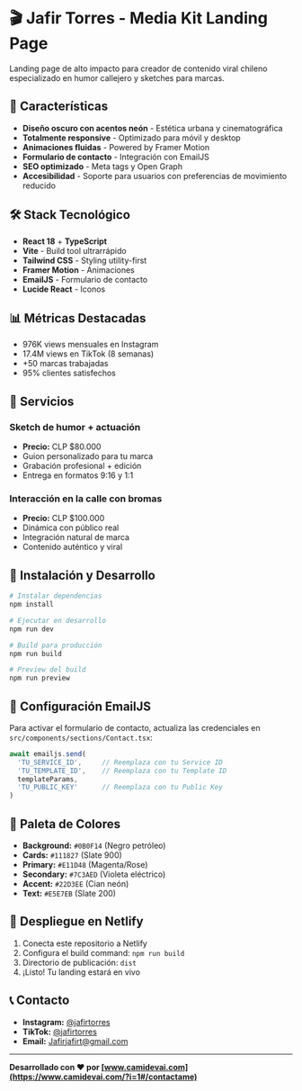 # 🎬 Jafir Torres - Media Kit Landing Page

Landing page de alto impacto para creador de contenido viral chileno especializado en humor callejero y sketches para marcas.

## 🚀 Características

- **Diseño oscuro con acentos neón** - Estética urbana y cinematográfica
- **Totalmente responsive** - Optimizado para móvil y desktop
- **Animaciones fluidas** - Powered by Framer Motion
- **Formulario de contacto** - Integración con EmailJS
- **SEO optimizado** - Meta tags y Open Graph
- **Accesibilidad** - Soporte para usuarios con preferencias de movimiento reducido

## 🛠 Stack Tecnológico

- **React 18** + **TypeScript**
- **Vite** - Build tool ultrarrápido
- **Tailwind CSS** - Styling utility-first
- **Framer Motion** - Animaciones
- **EmailJS** - Formulario de contacto
- **Lucide React** - Iconos

## 📊 Métricas Destacadas

- 976K views mensuales en Instagram
- 17.4M views en TikTok (8 semanas)
- +50 marcas trabajadas
- 95% clientes satisfechos

## 🎯 Servicios

### Sketch de humor + actuación
- **Precio:** CLP $80.000
- Guion personalizado para tu marca
- Grabación profesional + edición
- Entrega en formatos 9:16 y 1:1

### Interacción en la calle con bromas
- **Precio:** CLP $100.000
- Dinámica con público real
- Integración natural de marca
- Contenido auténtico y viral

## 🚀 Instalación y Desarrollo

```bash
# Instalar dependencias
npm install

# Ejecutar en desarrollo
npm run dev

# Build para producción
npm run build

# Preview del build
npm run preview
```

## 📧 Configuración EmailJS

Para activar el formulario de contacto, actualiza las credenciales en `src/components/sections/Contact.tsx`:

```typescript
await emailjs.send(
  'TU_SERVICE_ID',     // Reemplaza con tu Service ID
  'TU_TEMPLATE_ID',    // Reemplaza con tu Template ID
  templateParams,
  'TU_PUBLIC_KEY'      // Reemplaza con tu Public Key
)
```

## 🎨 Paleta de Colores

- **Background:** `#0B0F14` (Negro petróleo)
- **Cards:** `#111827` (Slate 900)
- **Primary:** `#E11D48` (Magenta/Rose)
- **Secondary:** `#7C3AED` (Violeta eléctrico)
- **Accent:** `#22D3EE` (Cian neón)
- **Text:** `#E5E7EB` (Slate 200)

## 📱 Despliegue en Netlify

1. Conecta este repositorio a Netlify
2. Configura el build command: `npm run build`
3. Directorio de publicación: `dist`
4. ¡Listo! Tu landing estará en vivo

## 📞 Contacto

- **Instagram:** [@jafirtorres](https://instagram.com/jafirtorres)
- **TikTok:** [@jafirtorres](https://tiktok.com/@jafirtorres)
- **Email:** Jafirjafirt@gmail.com

---

**Desarrollado con ❤️ por [www.camidevai.com](https://www.camidevai.com/?i=1#/contactame)**
